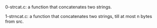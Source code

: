 0-strcat.c: a function that concatenates two strings.

1-strncat.c:  a function that concatenates two strings, till at most n bytes from src.
